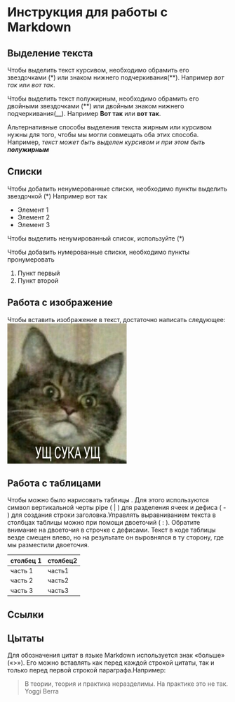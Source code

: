 # Инструкция для работы с Markdown

## Выделение текста

Чтобы выделить текст курсивом, необходимо обрамить его звездочками (*) или знаком нижнего подчеркивания(**). Например *вот так* или _вот так_.

Чтобы выделить текст полужирным, необходимо обрамить его двойными звездочками (**) или двойным знаком нижнего подчеркивания(__). Например **Вот так** или __вот так__.

Альтернативные способы выделения текста жирным или курсивом нужны для того, чтобы мы могли совмещать оба этих способа. Например, _текст может быть выделен курсивом и при этом быть **полужирным**_

## Списки

Чтобы добавить ненумерованные списки, необходимо пункты выделить звездочкой (*) Например вот так 

* Элемент 1
* Элемент 2
* Элемент 3

Чтобы выделить ненумированный список, используйте (*)

Чтобы добавить нумерованные списки, необходимо пункты пронумеровать

1. Пункт первый
2. Пункт второй


## Работа с изображение

Чтобы вставить изображение в текст, достаточно написать следующее:
![Привет! Это не довольный кот](Angry_cat.jpg)

## Работа с таблицами 

Чтобы можно было нарисовать таблицы . Для этого используются символ вертикальной черты pipe ( | ) для разделения ячеек и дефиса ( - ) для создания строки заголовка.Управлять выравниванием текста в столбцах таблицы можно при помощи двоеточий ( : ). Обратите внимание на двоеточия в строчке с дефисами. Текст в коде таблицы везде смещен влево, но на результате он выровнялся в ту сторону, где мы разместили двоеточия.

|столбец 1|столбец2| 
|:--------|:-------|  
|часть 1|часть1|    
|часть 2|часть2|
|часть 3|часть3|


## Cсылки

## Цытаты
Для обозначения цитат в языке Markdown используется знак «больше» («>»). Его можно вставлять как перед каждой строкой цитаты, так и только перед первой строкой параграфа.Например: 
>В теории, теория и практика неразделимы. На практике это не так. Yoggi Berra
